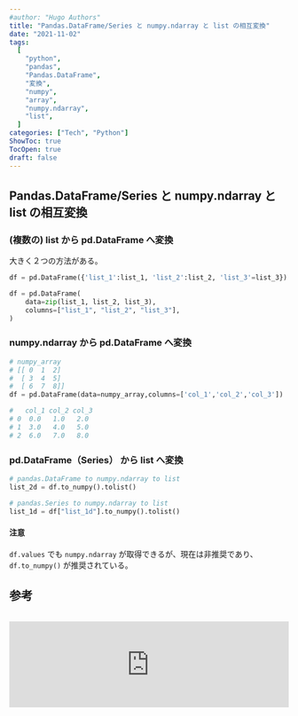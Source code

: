 ```yaml
---
#author: "Hugo Authors"
title: "Pandas.DataFrame/Series と numpy.ndarray と list の相互変換"
date: "2021-11-02"
tags:
  [
    "python",
    "pandas",
    "Pandas.DataFrame",
    "変換",
    "numpy",
    "array",
    "numpy.ndarray",
    "list",
  ]
categories: ["Tech", "Python"]
ShowToc: true
TocOpen: true
draft: false
---
```


## Pandas.DataFrame/Series と numpy.ndarray と list の相互変換

### (複数の) list から pd.DataFrame へ変換

大きく２つの方法がある。

```python
df = pd.DataFrame({'list_1':list_1, 'list_2':list_2, 'list_3'=list_3})

df = pd.DataFrame(
    data=zip(list_1, list_2, list_3),
    columns=["list_1", "list_2", "list_3"],
)
```

### numpy.ndarray から pd.DataFrame へ変換

```python
# numpy_array
# [[ 0  1  2]
#  [ 3  4  5]
#  [ 6  7  8]]
df = pd.DataFrame(data=numpy_array,columns=['col_1','col_2','col_3'])

#   col_1 col_2 col_3
# 0  0.0   1.0   2.0
# 1  3.0   4.0   5.0
# 2  6.0   7.0   8.0
```

### pd.DataFrame（Series） から list へ変換

```python
# pandas.DataFrame to numpy.ndarray to list
list_2d = df.to_numpy().tolist()

# pandas.Series to numpy.ndarray to list
list_1d = df["list_1d"].to_numpy().tolist()
```

#### 注意

`df.values` でも `numpy.ndarray` が取得できるが、現在は非推奨であり、`df.to_numpy()` が推奨されている。

## 参考

<iframe class="hatenablogcard" style="width:100%;height:155px;margin:15px 0;max-width:560px;" title="Take multiple lists into dataframe" src="https://hatenablog-parts.com/embed?url=https://stackoverflow.com/questions/30522724/take-multiple-lists-into-dataframe" frameborder="0" scrolling="no"></iframe>
